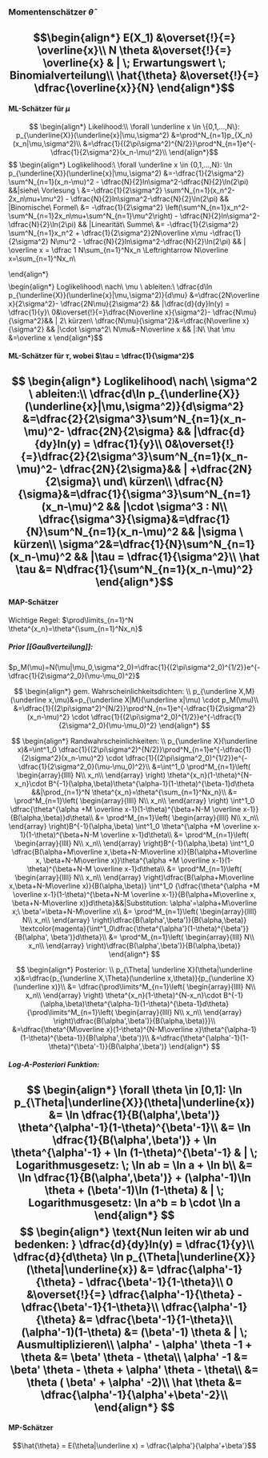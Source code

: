 
### Momentenschätzer $\hat \theta$

$$\begin{align*}
    E(X_1) &\overset{!}{=} \overline{x}\\
    N \theta &\overset{!}{=} \overline{x} & | \; Erwartungswert \; Binomialverteilung\\
    \hat{\theta} &\overset{!}{=} \dfrac{\overline{x}}{N}
\end{align*}$$
---------------------

#### ML-Schätzer für $\mu$
$$
\begin{align*}
    Likelihood:\\
    \forall \underline x \in \{0,1,...,N\}: p_{\underline{X}}(\underline{x}|\mu,\sigma^2) &=\prod^N_{n=1}p_{X_n}(x_n|\mu,\sigma^2)\\
    &=\dfrac{1}{(2\pi\sigma^2)^{N/2}}\prod^N_{n=1}e^{-\dfrac{1}{2\sigma^2}(x_n-\mu)^2}\\
\end{align*}$$
$$
\begin{align*}
Loglikelihood:\\
 \forall \underline x \in \{0,1,...,N\}: \ln p_{\underline{X}}(\underline{x}|\mu,\sigma^2) &=-\dfrac{1}{2\sigma^2} \sum^N_{n=1}(x_n-\mu)^2 - \dfrac{N}{2}ln\sigma^2-\dfrac{N}{2}\ln(2\pi) &&|siehe\ Vorlesung \\
	&=-\dfrac{1}{2\sigma^2} \sum^N_{n=1}(x_n^2-2x_n\mu+\mu^2) - \dfrac{N}{2}ln\sigma^2-\dfrac{N}{2}\ln(2\pi) && |Binomische\ Formel\\
	&= -\dfrac{1}{2\sigma^2} \left(\sum^N_{n=1}x_n^2-\sum^N_{n=1}2x_n\mu+\sum^N_{n=1}\mu^2\right) - \dfrac{N}{2}ln\sigma^2-\dfrac{N}{2}\ln(2\pi) && |Linearität\ Summe\\
	&= -\dfrac{1}{2\sigma^2} \sum^N_{n=1}x_n^2 + \dfrac{1}{2\sigma^2}2N\overline x\mu -\dfrac{1}{2\sigma^2} N\mu^2 - \dfrac{N}{2}ln\sigma^2-\dfrac{N}{2}\ln(2\pi) && | \overline x = \dfrac 1 N\sum_{n=1}^Nx_n \Leftrightarrow N\overline x=\sum_{n=1}^Nx_n\\
	
\end{align*}$$
$$
\begin{align*}
Loglikelihood\ nach\ \mu \ ableiten:\\
\dfrac{d\ln p_{\underline{X}}(\underline{x}|\mu,\sigma^2)}{d\mu} &=\dfrac{2N\overline x}{2\sigma^2}- \dfrac{2N\mu}{2\sigma^2} && |\dfrac{d}{dy}ln(y) = \dfrac{1}{y}\\
0&\overset{!}{=}\dfrac{N\overline x}{\sigma^2}- \dfrac{N\mu}{\sigma^2}&& | 2\ kürzen\\
\dfrac{N\mu}{\sigma^2}&=\dfrac{N\overline x}{\sigma^2} && |\cdot \sigma^2\\
N\mu&=N\overline x && |:N\\
\hat \mu &=\overline x
\end{align*}$$
#### ML-Schätzer für $\tau$, wobei $\tau = \dfrac{1}{\sigma^2}$

$$
\begin{align*}
Loglikelihood\ nach\ \sigma^2 \ ableiten:\\
\dfrac{d\ln p_{\underline{X}}(\underline{x}|\mu,\sigma^2)}{d\sigma^2} &=\dfrac{2}{2\sigma^3}\sum^N_{n=1}(x_n-\mu)^2- \dfrac{2N}{2\sigma} && |\dfrac{d}{dy}ln(y) = \dfrac{1}{y}\\
0&\overset{!}{=}\dfrac{2}{2\sigma^3}\sum^N_{n=1}(x_n-\mu)^2- \dfrac{2N}{2\sigma}&& | +\dfrac{2N}{2\sigma}\ und\ kürzen\\
\dfrac{N}{\sigma}&=\dfrac{1}{\sigma^3}\sum^N_{n=1}(x_n-\mu)^2 && |\cdot \sigma^3 : N\\
\dfrac{\sigma^3}{\sigma}&=\dfrac{1}{N}\sum^N_{n=1}(x_n-\mu)^2 && |\sigma \ kürzen\\
\sigma^2&=\dfrac{1}{N}\sum^N_{n=1}(x_n-\mu)^2 && |\tau = \dfrac{1}{\sigma^2}\\
\hat \tau &= N\dfrac{1}{\sum^N_{n=1}(x_n-\mu)^2}
\end{align*}$$
------------------------

#### MAP-Schätzer

Wichtige Regel: $\prod\limits_{n=1}^N \theta^{x_n}=\theta^{\sum_{n=1}^Nx_n}$

##### Prior [[Gaußverteilung]]:
$p_M(\mu)=N(\mu|\mu_0,\sigma^2_0)=\dfrac{1}{(2\pi\sigma^2_0)^{1/2}}e^{-\dfrac{1}{2\sigma^2_0}(\mu-\mu_0)^2}$

$$
\begin{align*}
gem. Wahrscheinlichkeitsdichten: \\
p_{\underline X,M}(\underline x,\mu)&=p_{\underline X|M}(\underline x|\mu) \cdot p_M(\mu)\\
&=\dfrac{1}{(2\pi\sigma^2)^{N/2}}\prod^N_{n=1}e^{-\dfrac{1}{2\sigma^2}(x_n-\mu)^2} \cdot \dfrac{1}{(2\pi\sigma^2_0)^{1/2}}e^{-\dfrac{1}{2\sigma^2_0}(\mu-\mu_0)^2}
\end{align*}
$$

$$
\begin{align*}
	Randwahrscheinlichkeiten: \\
	p_{\underline X}(\underline x)&=\int^1_0 \dfrac{1}{(2\pi\sigma^2)^{N/2}}\prod^N_{n=1}e^{-\dfrac{1}{2\sigma^2}(x_n-\mu)^2} \cdot \dfrac{1}{(2\pi\sigma^2_0)^{1/2}}e^{-\dfrac{1}{2\sigma^2_0}(\mu-\mu_0)^2}\\
	&=\int^1_0 \prod^M_{n=1}\left( \begin{array}{llll}
	N\\
	x_n\\
	\end{array} \right) \theta^{x_n}(1-\theta)^{N-x_n}\cdot B^{-1}(\alpha,\beta)\theta^{\alpha-1}(1-\theta)^{\beta-1}d\theta &&|\prod_{n=1}^N \theta^{x_n}=\theta^{\sum_{n=1}^Nx_n}\\
	&= \prod^M_{n=1}\left( \begin{array}{llll}
	N\\
	x_n\\
	\end{array} \right) \int^1_0 \dfrac{\theta^{\alpha +M \overline x-1}(1-\theta)^{\beta+N-M \overline x-1}}{B(\alpha,\beta)}d\theta\\
	&= \prod^M_{n=1}\left( \begin{array}{llll}
	N\\
	x_n\\
	\end{array} \right)B^{-1}(\alpha,\beta) \int^1_0 \theta^{\alpha +M \overline x-1}(1-\theta)^{\beta+N-M \overline x-1}d\theta\\
	&= \prod^M_{n=1}\left( \begin{array}{llll}
	N\\
	x_n\\
	\end{array} \right)B^{-1}(\alpha,\beta) \int^1_0 \dfrac{B(\alpha+M\overline x,\beta+N-M\overline x)}{B(\alpha+M\overline x, \beta+N-M\overline x)}\theta^{\alpha +M \overline x-1}(1-\theta)^{\beta+N-M \overline x-1}d\theta\\
	&= \prod^M_{n=1}\left( \begin{array}{llll}
	N\\
	x_n\\
	\end{array} \right)\dfrac{B(\alpha+M\overline x,\beta+N-M\overline x)}{B(\alpha,\beta)} \int^1_0 {\dfrac{\theta^{\alpha +M \overline x-1}(1-\theta)^{\beta+N-M \overline x-1}}{B(\alpha+M\overline x, \beta+N-M\overline x)}d\theta}&&|Substitution: \alpha'=\alpha+M\overline x;\ \beta'=\beta+N-M\overline x\\
	&= \prod^M_{n=1}\left( \begin{array}{llll}
	N\\
	x_n\\
	\end{array} \right)\dfrac{B(\alpha',\beta')}{B(\alpha,\beta)}  \textcolor{magenta}{\int^1_0\dfrac{\theta^{\alpha'}(1-\theta)^{\beta'}}{B(\alpha', \beta')}d\theta}\\
	&= \prod^M_{n=1}\left( \begin{array}{llll}
	N\\
	x_n\\
	\end{array} \right)\dfrac{B(\alpha',\beta')}{B(\alpha,\beta)}
\end{align*}
$$
 
$$
\begin{align*}
Posterior: \\
p_{\Theta| \underline X}(\theta|\underline x)&=\dfrac{p_{\underline X,\Theta}(\underline x,\theta)}{p_{\underline X}(\underline x)}\\
&= \dfrac{\prod\limits^M_{n=1}\left( \begin{array}{llll}
	N\\
	x_n\\
	\end{array} \right) \theta^{x_n}(1-\theta)^{N-x_n}\cdot B^{-1}(\alpha,\beta)\theta^{\alpha-1}(1-\theta)^{\beta-1}d\theta}{\prod\limits^M_{n=1}\left( \begin{array}{llll}
	N\\
	x_n\\
	\end{array} \right)\dfrac{B(\alpha',\beta')}{B(\alpha,\beta)}}\\
	&=\dfrac{\theta^{M\overline x}(1-\theta)^{N-M\overline x}\theta^{\alpha-1}(1-\theta)^{\beta-1}}{B(\alpha',\beta')}\\
	&=\dfrac{\theta^{\alpha'-1}(1-\theta)^{\beta'-1}}{B(\alpha',\beta')}
\end{align*}
$$
##### Log-A-Posteriori Funktion:
$$
\begin{align*}
	\forall \theta \in [0,1]: \ln p_{\Theta|\underline{X}}(\theta|\underline{x})  &= \ln \dfrac{1}{B(\alpha',\beta')} \theta^{\alpha'-1}(1-\theta)^{\beta'-1}\\
	&= \ln \dfrac{1}{B(\alpha',\beta')} + \ln \theta^{\alpha'-1} + \ln (1-\theta)^{\beta'-1} & | \; Logarithmusgesetz: \; \ln ab = \ln a + \ln b\\
    &= \ln \dfrac{1}{B(\alpha',\beta')} + (\alpha'-1)\ln \theta + (\beta'-1)\ln (1-\theta) & | \; Logarithmusgesetz: \ln a^b = b \cdot \ln a 
\end{align*}
$$
$$
\begin{align*}
	\text{Nun leiten wir ab und bedenken: } \dfrac{d}{dy}ln(y) = \dfrac{1}{y}\\
    \dfrac{d}{d\theta} \ln p_{\Theta|\underline{X}}(\theta|\underline{x}) &= \dfrac{\alpha'-1}{\theta} - \dfrac{\beta'-1}{1-\theta}\\
    0 &\overset{!}{=} \dfrac{\alpha'-1}{\theta} - \dfrac{\beta'-1}{1-\theta}\\
    \dfrac{\alpha'-1}{\theta} &= \dfrac{\beta'-1}{1-\theta}\\
    (\alpha'-1)(1-\theta) &= (\beta'-1) \theta & | \; Ausmultiplizieren\\
    \alpha' - \alpha' \theta -1 + \theta &= \beta' \theta - \theta\\
    \alpha' -1 &= \beta' \theta - \theta + \alpha' \theta - \theta\\
    &= \theta ( \beta' + \alpha' -2)\\
    \hat \theta &= \dfrac{\alpha'-1}{\alpha'+\beta'-2}\\
\end{align*}
$$
------------

#### MP-Schätzer
$$\hat{\theta} = E(\theta|\underline x) = \dfrac{\alpha'}{\alpha'+\beta'}$$
